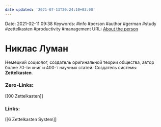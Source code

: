 ```yaml
---
date updated: '2021-07-13T20:24:10+03:00'
---
```


Date:				 2021-02-11 09:38
Keywords:		#info #person #author #german #study #zettelkasten #productivity #management
URL:				[About the person](https://en.wikipedia.org/wiki/Niklas_Luhmann?oldformat=true)

# Никлас Луман

Немецкий социолог, создатель оригинальной теории общества, автор более 70-ти книг и 400-т научных статей. Создатель системы **Zettelkasten**.

### Zero-Links:

[[00 Zettelkasten]]

### Links:

[[6 Zettelkasten System]]
